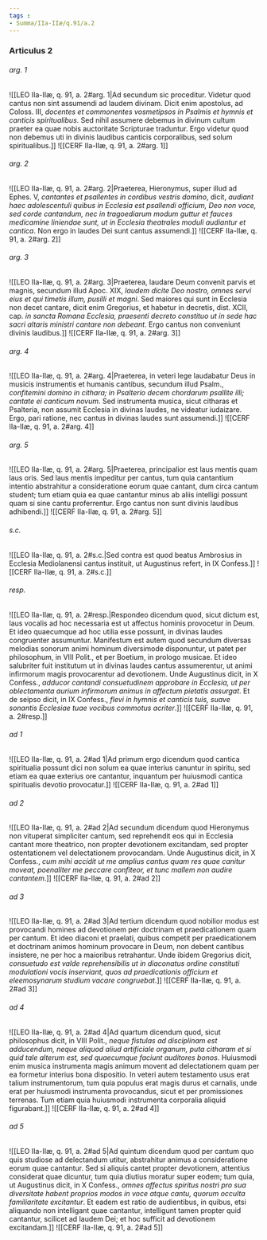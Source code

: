 ```yaml
---
tags : 
- Summa/IIa-IIæ/q.91/a.2
---
```


### Articulus 2

###### arg. 1
![[LEO IIa-IIæ, q. 91, a. 2#arg. 1|Ad secundum sic proceditur. Videtur quod cantus non sint assumendi ad laudem divinam. Dicit enim apostolus, ad Coloss. III, *docentes et commonentes vosmetipsos in Psalmis et hymnis et canticis spiritualibus*. Sed nihil assumere debemus in divinum cultum praeter ea quae nobis auctoritate Scripturae traduntur. Ergo videtur quod non debemus uti in divinis laudibus canticis corporalibus, sed solum spiritualibus.]]
![[CERF IIa-IIæ, q. 91, a. 2#arg. 1]]

###### arg. 2
![[LEO IIa-IIæ, q. 91, a. 2#arg. 2|Praeterea, Hieronymus, super illud ad Ephes. V, *cantantes et psallentes in cordibus vestris domino*, dicit, *audiant haec adolescentuli quibus in Ecclesia est psallendi officium, Deo non voce, sed corde cantandum, nec in tragoediarum modum guttur et fauces medicamine liniendae sunt, ut in Ecclesia theatrales moduli audiantur et cantica*. Non ergo in laudes Dei sunt cantus assumendi.]]
![[CERF IIa-IIæ, q. 91, a. 2#arg. 2]]

###### arg. 3
![[LEO IIa-IIæ, q. 91, a. 2#arg. 3|Praeterea, laudare Deum convenit parvis et magnis, secundum illud Apoc. XIX, *laudem dicite Deo nostro, omnes servi eius et qui timetis illum, pusilli et magni*. Sed maiores qui sunt in Ecclesia non decet cantare, dicit enim Gregorius, et habetur in decretis, dist. XCII, cap. *in sancta Romana Ecclesia, praesenti decreto constituo ut in sede hac sacri altaris ministri cantare non debeant*. Ergo cantus non conveniunt divinis laudibus.]]
![[CERF IIa-IIæ, q. 91, a. 2#arg. 3]]

###### arg. 4
![[LEO IIa-IIæ, q. 91, a. 2#arg. 4|Praeterea, in veteri lege laudabatur Deus in musicis instrumentis et humanis cantibus, secundum illud Psalm., *confitemini domino in cithara; in Psalterio decem chordarum psallite illi; cantate ei canticum novum*. Sed instrumenta musica, sicut citharas et Psalteria, non assumit Ecclesia in divinas laudes, ne videatur iudaizare. Ergo, pari ratione, nec cantus in divinas laudes sunt assumendi.]]
![[CERF IIa-IIæ, q. 91, a. 2#arg. 4]]

###### arg. 5
![[LEO IIa-IIæ, q. 91, a. 2#arg. 5|Praeterea, principalior est laus mentis quam laus oris. Sed laus mentis impeditur per cantus, tum quia cantantium intentio abstrahitur a consideratione eorum quae cantant, dum circa cantum student; tum etiam quia ea quae cantantur minus ab aliis intelligi possunt quam si sine cantu proferrentur. Ergo cantus non sunt divinis laudibus adhibendi.]]
![[CERF IIa-IIæ, q. 91, a. 2#arg. 5]]

###### s.c.
![[LEO IIa-IIæ, q. 91, a. 2#s.c.|Sed contra est quod beatus Ambrosius in Ecclesia Mediolanensi cantus instituit, ut Augustinus refert, in IX Confess.]]
![[CERF IIa-IIæ, q. 91, a. 2#s.c.]]

###### resp.
![[LEO IIa-IIæ, q. 91, a. 2#resp.|Respondeo dicendum quod, sicut dictum est, laus vocalis ad hoc necessaria est ut affectus hominis provocetur in Deum. Et ideo quaecumque ad hoc utilia esse possunt, in divinas laudes congruenter assumuntur. Manifestum est autem quod secundum diversas melodias sonorum animi hominum diversimode disponuntur, ut patet per philosophum, in VIII Polit., et per Boetium, in prologo musicae. Et ideo salubriter fuit institutum ut in divinas laudes cantus assumerentur, ut animi infirmorum magis provocarentur ad devotionem. Unde Augustinus dicit, in X Confess., *adducor cantandi consuetudinem approbare in Ecclesia, ut per oblectamenta aurium infirmorum animus in affectum pietatis assurgat*. Et de seipso dicit, in IX Confess., *flevi in hymnis et canticis tuis, suave sonantis Ecclesiae tuae vocibus commotus acriter*.]]
![[CERF IIa-IIæ, q. 91, a. 2#resp.]]

###### ad 1
![[LEO IIa-IIæ, q. 91, a. 2#ad 1|Ad primum ergo dicendum quod cantica spiritualia possunt dici non solum ea quae interius canuntur in spiritu, sed etiam ea quae exterius ore cantantur, inquantum per huiusmodi cantica spiritualis devotio provocatur.]]
![[CERF IIa-IIæ, q. 91, a. 2#ad 1]]

###### ad 2
![[LEO IIa-IIæ, q. 91, a. 2#ad 2|Ad secundum dicendum quod Hieronymus non vituperat simpliciter cantum, sed reprehendit eos qui in Ecclesia cantant more theatrico, non propter devotionem excitandam, sed propter ostentationem vel delectationem provocandam. Unde Augustinus dicit, in X Confess., *cum mihi accidit ut me amplius cantus quam res quae canitur moveat, poenaliter me peccare confiteor, et tunc mallem non audire cantantem*.]]
![[CERF IIa-IIæ, q. 91, a. 2#ad 2]]

###### ad 3
![[LEO IIa-IIæ, q. 91, a. 2#ad 3|Ad tertium dicendum quod nobilior modus est provocandi homines ad devotionem per doctrinam et praedicationem quam per cantum. Et ideo diaconi et praelati, quibus competit per praedicationem et doctrinam animos hominum provocare in Deum, non debent cantibus insistere, ne per hoc a maioribus retrahantur. Unde ibidem Gregorius dicit, *consuetudo est valde reprehensibilis ut in diaconatus ordine constituti modulationi vocis inserviant, quos ad praedicationis officium et eleemosynarum studium vacare congruebat*.]]
![[CERF IIa-IIæ, q. 91, a. 2#ad 3]]

###### ad 4
![[LEO IIa-IIæ, q. 91, a. 2#ad 4|Ad quartum dicendum quod, sicut philosophus dicit, in VIII Polit., *neque fistulas ad disciplinam est adducendum, neque aliquod aliud artificiale organum, puta citharam et si quid tale alterum est, sed quaecumque faciunt auditores bonos*. Huiusmodi enim musica instrumenta magis animum movent ad delectationem quam per ea formetur interius bona dispositio. In veteri autem testamento usus erat talium instrumentorum, tum quia populus erat magis durus et carnalis, unde erat per huiusmodi instrumenta provocandus, sicut et per promissiones terrenas. Tum etiam quia huiusmodi instrumenta corporalia aliquid figurabant.]]
![[CERF IIa-IIæ, q. 91, a. 2#ad 4]]

###### ad 5
![[LEO IIa-IIæ, q. 91, a. 2#ad 5|Ad quintum dicendum quod per cantum quo quis studiose ad delectandum utitur, abstrahitur animus a consideratione eorum quae cantantur. Sed si aliquis cantet propter devotionem, attentius considerat quae dicuntur, tum quia diutius moratur super eodem; tum quia, ut Augustinus dicit, in X Confess., *omnes affectus spiritus nostri pro sua diversitate habent proprios modos in voce atque cantu, quorum occulta familiaritate excitantur*. Et eadem est ratio de audientibus, in quibus, etsi aliquando non intelligant quae cantantur, intelligunt tamen propter quid cantantur, scilicet ad laudem Dei; et hoc sufficit ad devotionem excitandam.]]
![[CERF IIa-IIæ, q. 91, a. 2#ad 5]]

